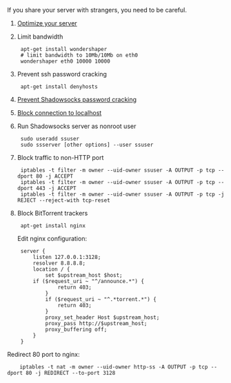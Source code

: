 If you share your server with strangers, you need to be careful.

1. [Optimize your server](https://github.com/shadowsocks/shadowsocks/wiki/Optimizing-Shadowsocks)

2. Limit bandwidth

        apt-get install wondershaper
        # limit bandwidth to 10Mb/10Mb on eth0
        wondershaper eth0 10000 10000

3. Prevent ssh password cracking

        apt-get install denyhosts

4. [Prevent Shadowsocks password cracking](https://github.com/shadowsocks/shadowsocks/wiki/Ban-Brute-Force-Crackers)

5. [Block connection to localhost](https://github.com/shadowsocks/shadowsocks/wiki/Block-Connection-to-localhost)

6. Run Shadowsocks server as nonroot user

        sudo useradd ssuser
        sudo ssserver [other options] --user ssuser

7. Block traffic to non-HTTP port

        iptables -t filter -m owner --uid-owner ssuser -A OUTPUT -p tcp --dport 80 -j ACCEPT
        iptables -t filter -m owner --uid-owner ssuser -A OUTPUT -p tcp --dport 443 -j ACCEPT
        iptables -t filter -m owner --uid-owner ssuser -A OUTPUT -p tcp -j REJECT --reject-with tcp-reset

8. Block BitTorrent trackers

        apt-get install nginx

   Edit nginx configuration:

        server {
            listen 127.0.0.1:3128;
            resolver 8.8.8.8;
            location / {
                set $upstream_host $host;
            if ($request_uri ~ "^/announce.*") {
                    return 403;
                }
                if ($request_uri ~ "^.*torrent.*") {
                    return 403;
                }
                proxy_set_header Host $upstream_host;
                proxy_pass http://$upstream_host;
                proxy_buffering off;
            }
        }

  Redirect 80 port to nginx:

        iptables -t nat -m owner --uid-owner http-ss -A OUTPUT -p tcp --dport 80 -j REDIRECT --to-port 3128

